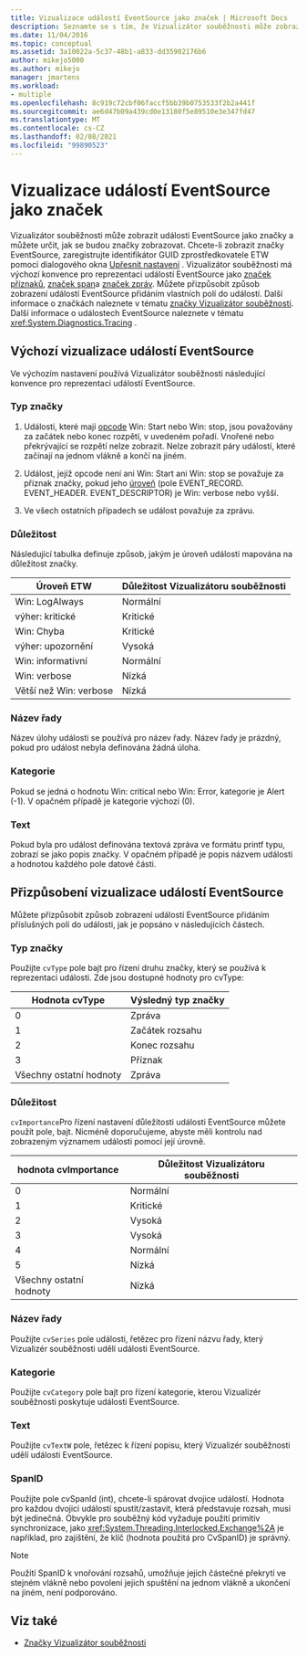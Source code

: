 ```yaml
---
title: Vizualizace událostí EventSource jako značek | Microsoft Docs
description: Seznamte se s tím, že Vizualizátor souběžnosti může zobrazit události EventSource jako značky a vy můžete určit, jak se budou značky zobrazovat.
ms.date: 11/04/2016
ms.topic: conceptual
ms.assetid: 3a10022a-5c37-48b1-a833-dd35902176b6
author: mikejo5000
ms.author: mikejo
manager: jmartens
ms.workload:
- multiple
ms.openlocfilehash: 8c919c72cbf06faccf5bb39b0753533f2b2a441f
ms.sourcegitcommit: ae6d47b09a439cd0e13180f5e89510e3e347fd47
ms.translationtype: MT
ms.contentlocale: cs-CZ
ms.lasthandoff: 02/08/2021
ms.locfileid: "99890523"
---
```

# <a name="visualize-eventsource-events-as-markers"></a>Vizualizace událostí EventSource jako značek
Vizualizátor souběžnosti může zobrazit události EventSource jako značky a můžete určit, jak se budou značky zobrazovat. Chcete-li zobrazit značky EventSource, zaregistrujte identifikátor GUID zprostředkovatele ETW pomocí dialogového okna [Upřesnit nastavení](../profiling/advanced-settings-dialog-box-concurrency-visualizer.md) . Vizualizátor souběžnosti má výchozí konvence pro reprezentaci událostí EventSource jako [značek příznaků](../profiling/flag-markers.md), [značek span](../profiling/span-markers.md)a [značek zpráv](../profiling/message-markers.md). Můžete přizpůsobit způsob zobrazení událostí EventSource přidáním vlastních polí do událostí. Další informace o značkách naleznete v tématu [značky Vizualizátor souběžnosti](../profiling/concurrency-visualizer-markers.md). Další informace o událostech EventSource naleznete v tématu <xref:System.Diagnostics.Tracing> .

## <a name="default-visualization-of-eventsource-events"></a>Výchozí vizualizace událostí EventSource
 Ve výchozím nastavení používá Vizualizátor souběžnosti následující konvence pro reprezentaci událostí EventSource.

### <a name="marker-type"></a>Typ značky

1. Události, které mají [opcode](/windows/desktop/WES/eventmanifestschema-opcodetype-complextype) Win: Start nebo Win: stop, jsou považovány za začátek nebo konec rozpětí, v uvedeném pořadí.  Vnořené nebo překrývající se rozpětí nelze zobrazit. Nelze zobrazit páry událostí, které začínají na jednom vlákně a končí na jiném.

2. Událost, jejíž opcode není ani Win: Start ani Win: stop se považuje za příznak značky, pokud jeho [úroveň](/windows/desktop/WES/defining-severity-levels) (pole EVENT_RECORD. EVENT_HEADER. EVENT_DESCRIPTOR) je Win: verbose nebo vyšší.

3. Ve všech ostatních případech se událost považuje za zprávu.

### <a name="importance"></a>Důležitost
 Následující tabulka definuje způsob, jakým je úroveň události mapována na důležitost značky.

|Úroveň ETW|Důležitost Vizualizátoru souběžnosti|
|---------------|---------------------------------------|
|Win: LogAlways|Normální|
|výher: kritické|Kritické|
|Win: Chyba|Kritické|
|výher: upozornění|Vysoká|
|Win: informativní|Normální|
|Win: verbose|Nízká|
|Větší než Win: verbose|Nízká|

### <a name="series-name"></a>Název řady
 Název úlohy události se používá pro název řady. Název řady je prázdný, pokud pro událost nebyla definována žádná úloha.

### <a name="category"></a>Kategorie
 Pokud se jedná o hodnotu Win: critical nebo Win: Error, kategorie je Alert (-1). V opačném případě je kategorie výchozí (0).

### <a name="text"></a>Text
 Pokud byla pro událost definována textová zpráva ve formátu printf typu, zobrazí se jako popis značky. V opačném případě je popis názvem události a hodnotou každého pole datové části.

## <a name="customize-visualization-of-eventsource-events"></a>Přizpůsobení vizualizace událostí EventSource
 Můžete přizpůsobit způsob zobrazení událostí EventSource přidáním příslušných polí do události, jak je popsáno v následujících částech.

### <a name="marker-type"></a>Typ značky
 Použijte `cvType` pole bajt pro řízení druhu značky, který se používá k reprezentaci události. Zde jsou dostupné hodnoty pro cvType:

|Hodnota cvType|Výsledný typ značky|
|------------------|---------------------------|
|0|Zpráva|
|1|Začátek rozsahu|
|2|Konec rozsahu|
|3|Příznak|
|Všechny ostatní hodnoty|Zpráva|

### <a name="importance"></a>Důležitost
 `cvImportance`Pro řízení nastavení důležitosti události EventSource můžete použít pole, bajt. Nicméně doporučujeme, abyste měli kontrolu nad zobrazeným významem události pomocí její úrovně.

|hodnota cvImportance|Důležitost Vizualizátoru souběžnosti|
|------------------------|---------------------------------------|
|0|Normální|
|1|Kritické|
|2|Vysoká|
|3|Vysoká|
|4|Normální|
|5|Nízká|
|Všechny ostatní hodnoty|Nízká|

### <a name="series-name"></a>Název řady
 Použijte `cvSeries` pole události, řetězec pro řízení názvu řady, který Vizualizér souběžnosti udělí události EventSource.

### <a name="category"></a>Kategorie
 Použijte `cvCategory` pole bajt pro řízení kategorie, kterou Vizualizér souběžnosti poskytuje události EventSource.

### <a name="text"></a>Text
 Použijte `cvTextW` pole, řetězec k řízení popisu, který Vizualizér souběžnosti udělí události EventSource.

### <a name="spanid"></a>SpanID
 Použijte pole cvSpanId (int), chcete-li spárovat dvojice událostí. Hodnota pro každou dvojici událostí spustit/zastavit, která představuje rozsah, musí být jedinečná. Obvykle pro souběžný kód vyžaduje použití primitiv synchronizace, jako <xref:System.Threading.Interlocked.Exchange%2A> je například, pro zajištění, že klíč (hodnota použitá pro CvSpanID) je správný.

> [!NOTE]
> Použití SpanID k vnořování rozsahů, umožňuje jejich částečné překrytí ve stejném vlákně nebo povolení jejich spuštění na jednom vlákně a ukončení na jiném, není podporováno.

## <a name="see-also"></a>Viz také
- [Značky Vizualizátor souběžnosti](../profiling/concurrency-visualizer-markers.md)